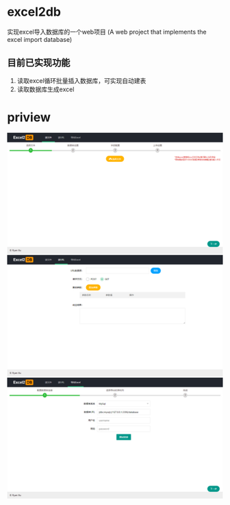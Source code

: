 # excel2db
 实现excel导入数据库的一个web项目 (A web project that implements the excel import database)
## 目前已实现功能
 1. 读取excel循环批量插入数据库，可实现自动建表
 2. 读取数据库生成excel
# priview
   ![image](img/step-0.jpg)
   ![image](img/step-1.jpg)
   ![image](img/step-2.jpg)
